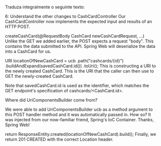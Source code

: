 Traduza integralmente o seguinte texto:

6: Understand the other changes to CashCardController
Our CashCardController now implements the expected input and results of an HTTP POST.

createCashCard(@RequestBody CashCard newCashCardRequest, ...)
Unlike the GET we added earlier, the POST expects a request "body". This contains the data submitted to the API. Spring Web will deserialize the data into a CashCard for us.

URI locationOfNewCashCard = ucb
   .path("cashcards/{id}")
   .buildAndExpand(savedCashCard.id())
   .toUri();
This is constructing a URI to the newly created CashCard. This is the URI that the caller can then use to GET the newly-created CashCard.

Note that savedCashCard.id is used as the identifier, which matches the GET endpoint's specification of cashcards/<CashCard.id>.

Where did UriComponentsBuilder come from?

We were able to add UriComponentsBuilder ucb as a method argument to this POST handler method and it was automatically passed in. How so? It was injected from our now-familiar friend, Spring's IoC Container. Thanks, Spring Web!

return ResponseEntity.created(locationOfNewCashCard).build();
Finally, we return 201 CREATED with the correct Location header.
